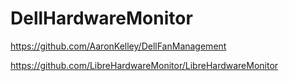 # DellHardwareMonitor

https://github.com/AaronKelley/DellFanManagement

https://github.com/LibreHardwareMonitor/LibreHardwareMonitor
